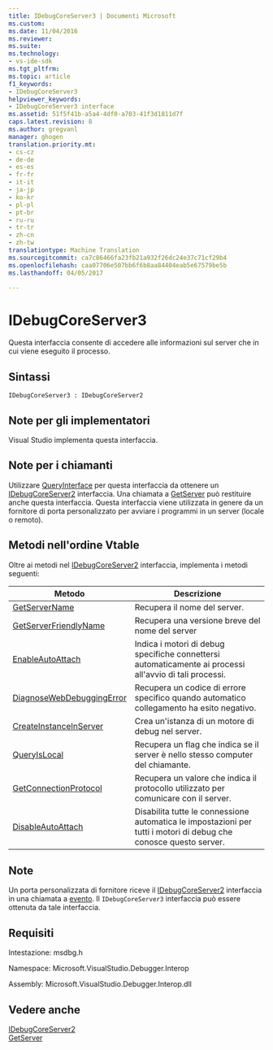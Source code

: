 ```yaml
---
title: IDebugCoreServer3 | Documenti Microsoft
ms.custom: 
ms.date: 11/04/2016
ms.reviewer: 
ms.suite: 
ms.technology:
- vs-ide-sdk
ms.tgt_pltfrm: 
ms.topic: article
f1_keywords:
- IDebugCoreServer3
helpviewer_keywords:
- IDebugCoreServer3 interface
ms.assetid: 51f5f41b-a5a4-4df0-a703-41f3d1811d7f
caps.latest.revision: 8
ms.author: gregvanl
manager: ghogen
translation.priority.mt:
- cs-cz
- de-de
- es-es
- fr-fr
- it-it
- ja-jp
- ko-kr
- pl-pl
- pt-br
- ru-ru
- tr-tr
- zh-cn
- zh-tw
translationtype: Machine Translation
ms.sourcegitcommit: ca7c86466fa23fb21a932f26dc24e37c71cf29b4
ms.openlocfilehash: caa07706e507bb6f6b8aa84404eab5e67579be5b
ms.lasthandoff: 04/05/2017

---
```

# <a name="idebugcoreserver3"></a>IDebugCoreServer3
Questa interfaccia consente di accedere alle informazioni sul server che in cui viene eseguito il processo.  
  
## <a name="syntax"></a>Sintassi  
  
```  
IDebugCoreServer3 : IDebugCoreServer2  
```  
  
## <a name="notes-for-implementers"></a>Note per gli implementatori  
 Visual Studio implementa questa interfaccia.  
  
## <a name="notes-for-callers"></a>Note per i chiamanti  
 Utilizzare [QueryInterface](/cpp/atl/queryinterface) per questa interfaccia da ottenere un [IDebugCoreServer2](../../../extensibility/debugger/reference/idebugcoreserver2.md) interfaccia. Una chiamata a [GetServer](../../../extensibility/debugger/reference/idebugdefaultport2-getserver.md) può restituire anche questa interfaccia. Questa interfaccia viene utilizzata in genere da un fornitore di porta personalizzato per avviare i programmi in un server (locale o remoto).  
  
## <a name="methods-in-vtable-order"></a>Metodi nell'ordine Vtable  
 Oltre ai metodi nel [IDebugCoreServer2](../../../extensibility/debugger/reference/idebugcoreserver2.md) interfaccia, implementa i metodi seguenti:  
  
|Metodo|Descrizione|  
|------------|-----------------|  
|[GetServerName](../../../extensibility/debugger/reference/idebugcoreserver3-getservername.md)|Recupera il nome del server.|  
|[GetServerFriendlyName](../../../extensibility/debugger/reference/idebugcoreserver3-getserverfriendlyname.md)|Recupera una versione breve del nome del server|  
|[EnableAutoAttach](../../../extensibility/debugger/reference/idebugcoreserver3-enableautoattach.md)|Indica i motori di debug specifiche connettersi automaticamente ai processi all'avvio di tali processi.|  
|[DiagnoseWebDebuggingError](../../../extensibility/debugger/reference/idebugcoreserver3-diagnosewebdebuggingerror.md)|Recupera un codice di errore specifico quando automatico collegamento ha esito negativo.|  
|[CreateInstanceInServer](../../../extensibility/debugger/reference/idebugcoreserver3-createinstanceinserver.md)|Crea un'istanza di un motore di debug nel server.|  
|[QueryIsLocal](../../../extensibility/debugger/reference/idebugcoreserver3-queryislocal.md)|Recupera un flag che indica se il server è nello stesso computer del chiamante.|  
|[GetConnectionProtocol](../../../extensibility/debugger/reference/idebugcoreserver3-getconnectionprotocol.md)|Recupera un valore che indica il protocollo utilizzato per comunicare con il server.|  
|[DisableAutoAttach](../../../extensibility/debugger/reference/idebugcoreserver3-disableautoattach.md)|Disabilita tutte le connessione automatica le impostazioni per tutti i motori di debug che conosce questo server.|  
  
## <a name="remarks"></a>Note  
 Un porta personalizzata di fornitore riceve il [IDebugCoreServer2](../../../extensibility/debugger/reference/idebugcoreserver2.md) interfaccia in una chiamata a [evento](../../../extensibility/debugger/reference/idebugportevents2-event.md). Il `IDebugCoreServer3` interfaccia può essere ottenuta da tale interfaccia.  
  
## <a name="requirements"></a>Requisiti  
 Intestazione: msdbg.h  
  
 Namespace: Microsoft.VisualStudio.Debugger.Interop  
  
 Assembly: Microsoft.VisualStudio.Debugger.Interop.dll  
  
## <a name="see-also"></a>Vedere anche  
 [IDebugCoreServer2](../../../extensibility/debugger/reference/idebugcoreserver2.md)   
 [GetServer](../../../extensibility/debugger/reference/idebugdefaultport2-getserver.md)
